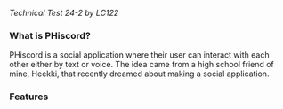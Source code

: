 *Technical Test 24-2 by LC122*

### What is PHiscord?
PHiscord is a social application where their user can interact with each other either by text or voice. The idea came from a high school friend of mine, Heekki, that recently dreamed about making a social application.

### Features
